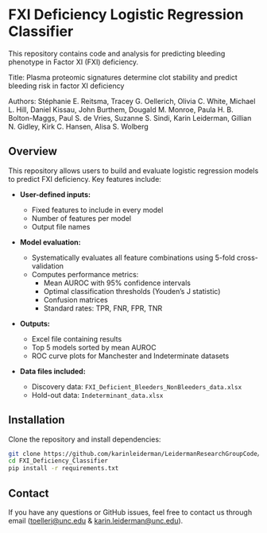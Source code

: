 # FXI Deficiency Logistic Regression Classifier

This repository contains code and analysis for predicting bleeding phenotype in Factor XI (FXI) deficiency. 

Title: Plasma proteomic signatures determine clot stability and predict bleeding risk in factor XI deficiency

Authors: Stéphanie E. Reitsma, Tracey G. Oellerich, Olivia C. White, Michael L. Hill, Daniel Kissau, John Burthem, Dougald M. Monroe, Paula H. B. Bolton-Maggs, Paul S. de Vries, Suzanne S. Sindi, Karin Leiderman, Gillian N. Gidley, Kirk C. Hansen, Alisa S. Wolberg

## Overview
This repository allows users to build and evaluate logistic regression models to predict FXI deficiency. Key features include:

- **User-defined inputs:**  
  - Fixed features to include in every model  
  - Number of features per model  
  - Output file names  

- **Model evaluation:**  
  - Systematically evaluates all feature combinations using 5-fold cross-validation  
  - Computes performance metrics:
    - Mean AUROC with 95% confidence intervals  
    - Optimal classification thresholds (Youden’s J statistic)  
    - Confusion matrices  
    - Standard rates: TPR, FNR, FPR, TNR  

- **Outputs:**  
  - Excel file containing results  
  - Top 5 models sorted by mean AUROC  
  - ROC curve plots for Manchester and Indeterminate datasets
  
- **Data files included:**  
  - Discovery data: `FXI_Deficient_Bleeders_NonBleeders_data.xlsx`  
  - Hold-out data: `Indeterminant_data.xlsx`

## Installation
Clone the repository and install dependencies:

```bash
git clone https://github.com/karinleiderman/LeidermanResearchGroupCode/tree/main/FXI_Deficiency_Classifier.git
cd FXI_Deficiency_Classifier
pip install -r requirements.txt
```

## Contact
If you have any questions or GitHub issues, feel free to contact us through email (toelleri@unc.edu & karin.leiderman@unc.edu).
